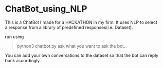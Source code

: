 # ChatBot_using_NLP
This is a ChatBot I made for a HACKATHON in my firm. It uses NLP to select a response from a library of predefined responses(i.e. Dataset).

run using

> python3 chatbot.py
ask what you want to ask the bot.

You can add your own conversations to the dataset so that the bot can reply back accordingly.
